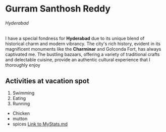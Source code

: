 # Gurram Santhosh Reddy
###### Hyderabad
I have a special fondness for **Hyderabad** due to its unique blend of historical charm and modern vibrancy. The city's rich history, evident in its magnificent monuments like the **Charminar** and Golconda Fort, has always captivated me. The bustling bazaars, offering a variety of traditional crafts and delectable cuisine, provide an authentic cultural experience that I thoroughly enjoy

## Activities at vacation spot
1. Swimming
2. Eating
3. Running
* Chicken
* mutton
* spices
[Link to MyStats.md](https://github.com/Gurram99/my2-gurram/blob/main/MyStats.md)